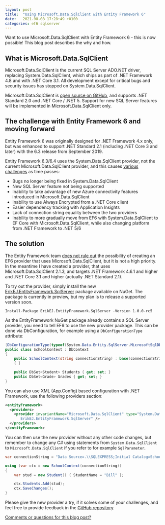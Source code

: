 ```yaml
---
layout: post
title:  "Using Microsoft.Data.SqlClient with Entity Framework 6"
date:   2021-08-08 17:28:49 +0100
categories: ef6 sqlserver
---
```


Want to use Microsoft.Data.SqlClient with Entity Framework 6 - this is now possible! This blog post describes the why and how.

## What is Microsoft.Data.SqlClient

Microsoft.Data.SqlClient is the current SQL Server ADO.NET driver, replacing System.Data.SqlClient, which ships as part of .NET Framework 4.8 and with .NET Core 3.1. All development except for critical bugs and security issues has stopped on System.Data.SqlClient.

Microsoft.Data.SqlClient is [open source on GitHub](https://github.com/dotnet/sqlclient), and supports .NET Standard 2.0 and .NET Core / .NET 5. Support for new SQL Server features will be implemented in Microsoft.Data.SqlClient only.

## The challenge with Entity Framework 6 and moving forward

Entity Framework 6 was originally designed for .NET Framework 4.x only, but was enhanced to support .NET Standard 2.1 (including .NET Core 3 and later) with the 6.3 release from September 2019.

Entity Framework 6.3/6.4 uses the System.Data.SqlClient provider, not the current Microsoft.Data.SqlClient provider, and this causes [various challenges](https://github.com/dotnet/ef6/issues/823) as time passes:

- Bugs no longer being fixed in System.Data.SqlClient
- New SQL Server feature not being supported
- Inability to take advantage of new Azure connectivity features introduced in Microsoft.Data.SqlClient
- Inability to use Always Encrypted from a .NET Core client
- Easier dependency tracking with Application Insights
- Lack of connection string equality between the two providers
- Inability to more gradually move from EF6 with System.Data.SqlClient to EF Core with Microsoft.Data.SqlClient, while also changing platform from .NET Framework to .NET 5/6

## The solution

The Entity Framework team [does not rule out](https://github.com/ErikEJ/EntityFramework6PowerTools/issues/82#issuecomment-889384213) the possibility of creating an EF6 provider that uses Microsoft.Data.SqlClient, but it is not a high priority. In the meantime I have created a provider, that uses Microsoft.Data.SqlClient 2.1.3, and targets .NET Framework 4.6.1 and higher and .NET Core 3.1 and higher (actually .NET Standard 2.1).

To try out the provider, simply install the new  [ErikEJ.EntityFramework.SqlServer](https://www.nuget.org/packages/ErikEJ.EntityFramework.SqlServer) package available on NuGet. The package is currently in preview, but my plan is to release a supported version soon.

```plaintext
Install-Package ErikEJ.EntityFramework.SqlServer -Version 1.0.0-rc5
```

As the EntityFramework NuGet package already contains a SQL Server provider, you need to tell EF6 to use the new provider package. This can be done via DbConfiguration, for example using a `DbConfigurationType` attribute:

```csharp
[DbConfigurationType(typeof(System.Data.Entity.SqlServer.MicrosoftSqlDbConfiguration))]
public class SchoolContext : DbContext
{
    public SchoolContext(string connectionString) : base(connectionString)
    { }

    public DbSet<Student> Students { get; set; }
    public DbSet<Grade> Grades { get; set; }
}
```

You can also use XML (App.Config) based configuration with .NET Framework, use the following providers section:

```xml
<entityFramework>
  <providers>
    <provider invariantName="Microsoft.Data.SqlClient" type="System.Data.Entity.SqlServer.MicrosoftSqlProviderServices,
       ErikEJ.EntityFramework.SqlServer" />
  </providers>
</entityFramework>
```

You can then use the new provider without any other code changes, but remember to change any C# using statements from `System.Data.SqlClient` to `Microsoft.Data.SqlClient` if you refer to for example `SqlParameter`.

```csharp
var connectionString = "Data Source=.\\SQLEXPRESS;Initial Catalog=School;Integrated Security=True";

using (var ctx = new SchoolContext(connectionString))
{
    var stud = new Student() { StudentName = "Bill" };

    ctx.Students.Add(stud);
    ctx.SaveChanges();
}
```

Please give the new provider a try, if it solves some of your challenges, and feel free to provide feedback in the [GitHub repository](https://github.com/ErikEJ/EntityFramework6PowerTools/issues/82)

[Comments or questions for this blog post?](https://github.com/ErikEJ/erikej.github.io/issues/35)

